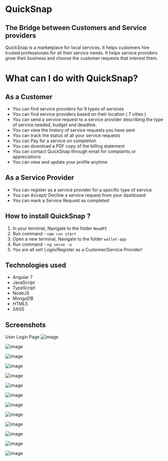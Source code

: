 # QuickSnap 
## The Bridge between Customers and Service providers

QuickSnap is a marketplace for local services. It helps customers hire trusted professionals for all their service needs. It helps service providers grow their business and choose the customer requests that interest them.

# What can I do with QuickSnap?

## As a Customer
- You can find service providers for 9 types of services
- You can find service providers based on their location ( 7 cities )
- You can send a service request to a service provider describing the type of service needed, budget and deadline.
- You can view the history of service requests you have sent
- You can track the status of all your service requests
- You can Pay for a service on completion
- You can download a PDF copy of the billing statement
- You can contact QuickSnap through email for complaints or appreciations
- You can view and update your profile anytime

## As a Service Provider
- You can register as a service provider for a specific type of service
- You can Accept/ Decline a service request from your dashboard
- You can mark a Service Request as completed

## How to install QuickSnap ?
1. In your terminal, Navigate to the folder `NewAPI`
2. Run command - `npm run start`
3. Open a new terminal, Navigate to the folder `wallet-app`
4. Run command - `ng serve -o`
5. You are all set! Login/Register as a Customer/Service Provider!

## Technologies used 
- Angular 7
- JavaScript
- TypeScript
- NodeJS
- MongoDB
- HTML5
- SASS

## Screenshots
User Login Page
![image](https://user-images.githubusercontent.com/48415852/97131945-d335b400-171b-11eb-83d0-bb98a2b2be57.png)


![image](https://user-images.githubusercontent.com/48415852/97132419-44c23200-171d-11eb-8940-90a40f32bec4.png)

![image](https://user-images.githubusercontent.com/48415852/97132861-856e7b00-171e-11eb-9357-4c7d87735a28.png)

![image](https://user-images.githubusercontent.com/48415852/97132946-b5b61980-171e-11eb-97cb-d2d566a6b846.png)

![image](https://user-images.githubusercontent.com/48415852/97133025-03cb1d00-171f-11eb-86ed-ff53007fd065.png)

![image](https://user-images.githubusercontent.com/48415852/97133216-94a1f880-171f-11eb-9696-17f23fe3e414.png)

![image](https://user-images.githubusercontent.com/48415852/97133335-12fe9a80-1720-11eb-8e38-9bf49f01ae49.png)

![image](https://user-images.githubusercontent.com/48415852/97133458-87d1d480-1720-11eb-9b9d-9aee8fa9a26c.png)

![image](https://user-images.githubusercontent.com/48415852/97133965-0b3ff580-1722-11eb-8d1d-6c7f3e7a5a12.png)

![image](https://user-images.githubusercontent.com/48415852/97133536-c6678f00-1720-11eb-9acf-b401ee3deadc.png)

![image](https://user-images.githubusercontent.com/48415852/97133599-f1ea7980-1720-11eb-988e-a7852953aaa7.png)

![image](https://user-images.githubusercontent.com/48415852/97133743-60c7d280-1721-11eb-9d66-b060170fab37.png)

![image](https://user-images.githubusercontent.com/48415852/97133828-9b316f80-1721-11eb-8a8c-975b7d674715.png)


